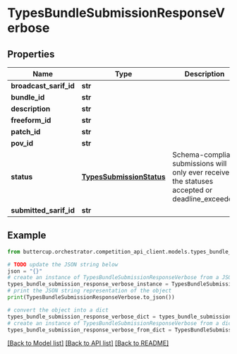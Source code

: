 # TypesBundleSubmissionResponseVerbose


## Properties

Name | Type | Description | Notes
------------ | ------------- | ------------- | -------------
**broadcast_sarif_id** | **str** |  | [optional] 
**bundle_id** | **str** |  | 
**description** | **str** |  | [optional] 
**freeform_id** | **str** |  | [optional] 
**patch_id** | **str** |  | [optional] 
**pov_id** | **str** |  | [optional] 
**status** | [**TypesSubmissionStatus**](TypesSubmissionStatus.md) | Schema-compliant submissions will only ever receive the statuses accepted or deadline_exceeded | 
**submitted_sarif_id** | **str** |  | [optional] 

## Example

```python
from buttercup.orchestrator.competition_api_client.models.types_bundle_submission_response_verbose import TypesBundleSubmissionResponseVerbose

# TODO update the JSON string below
json = "{}"
# create an instance of TypesBundleSubmissionResponseVerbose from a JSON string
types_bundle_submission_response_verbose_instance = TypesBundleSubmissionResponseVerbose.from_json(json)
# print the JSON string representation of the object
print(TypesBundleSubmissionResponseVerbose.to_json())

# convert the object into a dict
types_bundle_submission_response_verbose_dict = types_bundle_submission_response_verbose_instance.to_dict()
# create an instance of TypesBundleSubmissionResponseVerbose from a dict
types_bundle_submission_response_verbose_from_dict = TypesBundleSubmissionResponseVerbose.from_dict(types_bundle_submission_response_verbose_dict)
```
[[Back to Model list]](../README.md#documentation-for-models) [[Back to API list]](../README.md#documentation-for-api-endpoints) [[Back to README]](../README.md)


